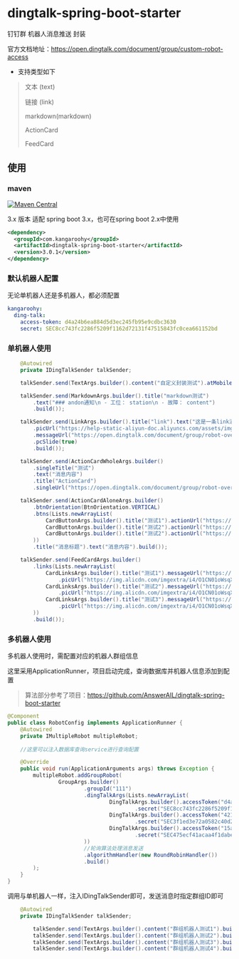 # dingtalk-spring-boot-starter

钉钉群 机器人消息推送 封装

官方文档地址：https://open.dingtalk.com/document/group/custom-robot-access

- 支持类型如下
> 文本 (text)
>
> 链接 (link)
>
> markdown(markdown)
>
> ActionCard
>
> FeedCard

## 使用

### maven

[![Maven Central](https://img.shields.io/maven-central/v/com.kangaroohy/dingtalk-spring-boot-starter.svg)](https://search.maven.org/#search%7Cgav%7C1%7Cg%3A%22com.kangaroohy%22%20AND%20a%3A%22dingtalk-spring-boot-starter%22)

3.x 版本 适配 spring boot 3.x，也可在spring boot 2.x中使用

~~~xml
<dependency>
  <groupId>com.kangaroohy</groupId>
  <artifactId>dingtalk-spring-boot-starter</artifactId>
  <version>3.0.1</version>
</dependency>
~~~

### 默认机器人配置

无论单机器人还是多机器人，都必须配置

~~~yaml
kangaroohy:
  ding-talk:
    access-token: d4a24b6ea884d5d3ec245fb95e9cdbc3630
    secret: SEC8cc743fc2286f5209f1162d72131f47515843fc0cea661152bd
~~~

### 单机器人使用

~~~java
    @Autowired
    private IDingTalkSender talkSender;

    talkSender.send(TextArgs.builder().content("自定义封装测试").atMobiles(Lists.newArrayList("133xxxx7608")).build());

    talkSender.send(MarkdownArgs.builder().title("markdown测试")
        .text("### andon通知\n - 工位： station\n - 故障： content")
        .build());

    talkSender.send(LinkArgs.builder().title("link").text("这是一条link消息")
        .picUrl("https://help-static-aliyun-doc.aliyuncs.com/assets/img/zh-CN/9977602461/p352641.png")
        .messageUrl("https://open.dingtalk.com/document/group/robot-overview")
        .pcSlide(true)
        .build());

    talkSender.send(ActionCardWholeArgs.builder()
        .singleTitle("测试")
        .text("消息内容")
        .title("ActionCard")
        .singleUrl("https://open.dingtalk.com/document/group/robot-overview").build());

    talkSender.send(ActionCardAloneArgs.builder()
        .btnOrientation(BtnOrientation.VERTICAL)
        .btns(Lists.newArrayList(
            CardButtonArgs.builder().title("测试1").actionUrl("https://open.dingtalk.com").pcSlide(true).build(),
            CardButtonArgs.builder().title("测试2").actionUrl("https://open.dingtalk.com").pcSlide(true).build(),
            CardButtonArgs.builder().title("测试2").actionUrl("https://open.dingtalk.com").pcSlide(true).build()
        ))
        .title("消息标题").text("消息内容").build());

    talkSender.send(FeedCardArgs.builder()
        .links(Lists.newArrayList(
            CardLinksArgs.builder().title("测试1").messageUrl("https://open.dingtalk.com").pcSlide(true)
                .picUrl("https://img.alicdn.com/imgextra/i4/O1CN01oWsqXJ1VSf8Bj1DVs_!!6000000002652-2-tps-588-200.png").build(),
            CardLinksArgs.builder().title("测试2").messageUrl("https://open.dingtalk.com").pcSlide(true)
                .picUrl("https://img.alicdn.com/imgextra/i4/O1CN01oWsqXJ1VSf8Bj1DVs_!!6000000002652-2-tps-588-200.png").build(),
            CardLinksArgs.builder().title("测试3").messageUrl("https://open.dingtalk.com").pcSlide(true)
                .picUrl("https://img.alicdn.com/imgextra/i4/O1CN01oWsqXJ1VSf8Bj1DVs_!!6000000002652-2-tps-588-200.png").build()
        ))
        .build());

~~~

### 多机器人使用

多机器人使用时，需配置对应的机器人群组信息

这里采用ApplicationRunner，项目启动完成，查询数据库并机器人信息添加到配置

> 算法部分参考了项目：https://github.com/AnswerAIL/dingtalk-spring-boot-starter

~~~java
@Component
public class RobotConfig implements ApplicationRunner {
    @Autowired
    private IMultipleRobot multipleRobot;
    
    //这里可以注入数据库查询service进行查询配置

    @Override
    public void run(ApplicationArguments args) throws Exception {
        multipleRobot.addGroupRobot(
                GroupArgs.builder()
                        .groupId("111")
                        .dingTalkArgs(Lists.newArrayList(
                                DingTalkArgs.builder().accessToken("d4a24b6ea8849ee30bb65638fc6e880d3ec245fb95e9cdbc3630")
                                        .secret("SEC8cc743fc2286f5209f11623a0bff18d131f47515843fc0cea661152bd").build(),
                                DingTalkArgs.builder().accessToken("421b36a2e9e3103ea41efef6458982526ca46f87f389753cdf5df")
                                        .secret("SEC3f1ed3e72a0582c40d27ab3a85cd3b8bd0710bd04be3de3fe0a2d6d").build(),
                                DingTalkArgs.builder().accessToken("15a2dba92b815a2fac9231622c8ae0c3d8e9d7cfe3ce5e2ee1549")
                                        .secret("SEC475ecf41acaa4f1dabe7d32f06e20d2e277307d967c05d4d50e52d69").build()
                        ))
                        //轮询算法处理消息发送
                        .algorithmHandler(new RoundRobinHandler())
                        .build()
        );
    }
}
~~~

调用与单机器人一样，注入IDingTalkSender即可，发送消息时指定群组ID即可

~~~java
    @Autowired
    private IDingTalkSender talkSender;

        talkSender.send(TextArgs.builder().content("群组机器人测试1").build(), "111");
        talkSender.send(TextArgs.builder().content("群组机器人测试2").build(), "111");
        talkSender.send(TextArgs.builder().content("群组机器人测试3").build(), "111");
        talkSender.send(TextArgs.builder().content("群组机器人测试4").build(), "111");
~~~